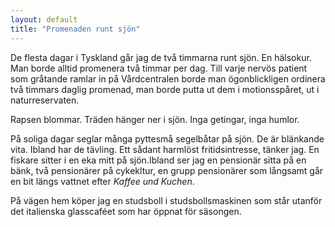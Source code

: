```yaml
---
layout: default
title: "Promenaden runt sjön"
---
```


De flesta dagar i Tyskland går jag de två timmarna runt sjön. En hälsokur. Man borde alltid promenera två timmar per dag. 
Till varje nervös patient som gråtande ramlar in på Vårdcentralen borde man ögonblickligen ordinera två timmars daglig promenad, man borde putta ut dem i motionsspåret, ut i naturreservaten.

Rapsen blommar. Träden hänger ner i sjön. Inga getingar, inga humlor.


På soliga dagar seglar många pyttesmå segelbåtar på sjön. De är blänkande vita. Ibland har de tävling. Ett sådant harmlöst fritidsintresse, tänker jag.
<span>En fiskare sitter i en eka mitt på sjön.Ibland ser jag en pensionär sitta på en bänk, två pensionärer på cykekltur, en grupp pensionärer som långsamt går en bit längs vattnet efter _Kaffee und Kuchen_.</span>

På vägen hem köper jag en studsboll i studsbollsmaskinen som står utanför det italienska glasscaféet som har öppnat för säsongen. 

